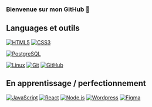 ### Bienvenue sur mon GitHub 👋

## Languages et outils

[![HTML5](https://img.shields.io/badge/-HTML5-000?&logo=HTML5&logoColor=E34F26)](https://www.w3.org/html/)
[![CSS3](https://img.shields.io/badge/-CSS3-000?&logo=CSS3&logoColor=1572B6)](https://developer.mozilla.org/fr/docs/Web/CSS)


[![PostgreSQL](https://img.shields.io/badge/-PostgreSQL-000?&logo=PostgreSQL&logoColor=4169E1)](https://www.postgresql.org)

[![Linux](https://img.shields.io/badge/-Linux-000?&logo=Linux&logoColor=FCC624)](https://www.linux.org/)
[![Git](https://img.shields.io/badge/-Git-000?&logo=Git&logoColor=F05032)](https://git-scm.com/)
[![GitHub](https://img.shields.io/badge/-GitHub-000?&logo=GitHub&logoColor=FFF)](https://www.github.com/)


## En apprentissage / perfectionnement

[![JavaScript](https://img.shields.io/badge/-JavaScript-000?&logo=JavaScript&logoColor=F7DF1E)](https://developer.mozilla.org/en-US/docs/Web/JavaScript)
[![React](https://img.shields.io/badge/-React-000?&logo=React&logoColor=61dafb)](https://developer.mozilla.org/en-US/docs/Web/React)
[![Node.js](https://img.shields.io/badge/-NodeJs-000?&logo=Node.JS&logoColor=339933)](https://nodejs.org/en/about)
[![Wordpress](https://img.shields.io/badge/-Wordpress-000?&logo=Wordpress&logoColor=21759B)](https://www.wordpress.com/)
[![Figma](https://img.shields.io/badge/-Figma-000?&logo=Figma&logoColor=F24E1E)](https://www.figma.com/)
